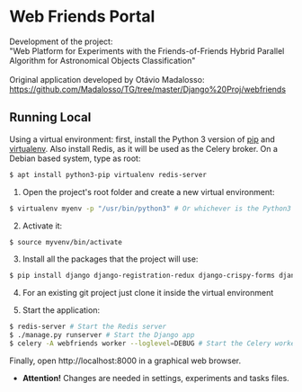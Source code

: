 # Web Friends Portal

Development of the project:\
"Web Platform for Experiments with the Friends-of-Friends Hybrid Parallel Algorithm for Astronomical Objects Classification"\
\
Original application developed by Otávio Madalosso: https://github.com/Madalosso/TG/tree/master/Django%20Proj/webfriends 

## Running Local

Using a virtual environment: first, install the Python 3 version of [pip](https://pypi.org/project/pip/) and [virtualenv](https://pypi.org/project/virtualenv/). Also install Redis, as it will be used as the Celery broker. On a Debian based system, type as root:

```bash 
$ apt install python3-pip virtualenv redis-server
```

1. Open the project's root folder and create a new virtual environment: 

``` bash 
$ virtualenv myenv -p "/usr/bin/python3" # Or whichever is the Python3 binary
```

2. Activate it:

``` bash 
$ source myvenv/bin/activate
```

3. Install all the packages that the project will use:

``` bash 
$ pip install django django-registration-redux django-crispy-forms django-jsonview celery redis scikit-image requests
```
4. For an existing git project just clone it inside the virtual environment 

5. Start the application:

``` bash 
$ redis-server # Start the Redis server
$ ./manage.py runserver # Start the Django app
$ celery -A webfriends worker --loglevel=DEBUG # Start the Celery worker
```

Finally, open http://localhost:8000 in a graphical web browser.

- **Attention!** Changes are needed in settings, experiments and tasks files.
